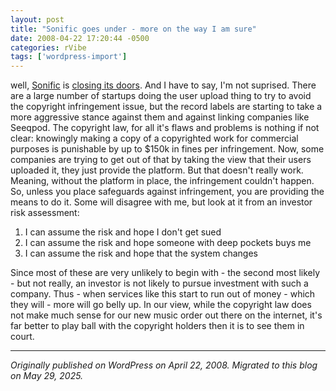 ```yaml
---
layout: post
title: "Sonific goes under - more on the way I am sure"
date: 2008-04-22 17:20:44 -0500
categories: rVibe
tags: ['wordpress-import']
---
```


well, [Sonific](http://sonific.com/) is [closing its doors](http://blog.wired.com/music/2008/04/sonific-calls-i.html). And I have to say, I'm not suprised. There are a large number of startups doing the user upload thing to try to avoid the copyright infringement issue, but the record labels are starting to take a more aggressive stance against them and against linking companies like Seeqpod. The copyright law, for all it's flaws and problems is nothing if not clear: knowingly making a copy of a copyrighted work for commercial purposes is punishable by up to $150k in fines per infringement. Now, some companies are trying to get out of that by taking the view that their users uploaded it, they just provide the platform. But that doesn't really work. Meaning, without the platform in place, the infringement couldn't happen. So, unless you place safeguards against infringement, you are providing the means to do it. Some will disagree with me, but look at it from an investor risk assessment: 

  1. I can assume the risk and hope I don't get sued
  2. I can assume the risk and hope someone with deep pockets buys me
  3. I can assume the risk and hope that the system changes

Since most of these are very unlikely to begin with - the second most likely - but not really, an investor is not likely to pursue investment with such a company. Thus - when services like this start to run out of money - which they will - more will go belly up. In our view, while the copyright law does not make much sense for our new music order out there on the internet, it's far better to play ball with the copyright holders then it is to see them in court.

---

*Originally published on WordPress on April 22, 2008. Migrated to this blog on May 29, 2025.*
